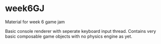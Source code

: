 # week6GJ
Material for week 6 game jam

Basic console renderer with seperate keyboard input thread.
Contains very basic composable game objects with no physics engine as yet.

